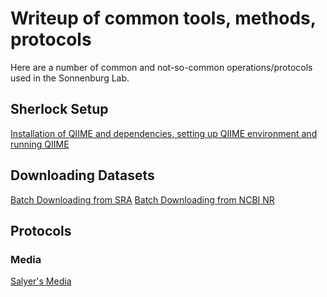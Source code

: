 # Writeup of common tools, methods, protocols

Here are a number of common and not-so-common operations/protocols used in the Sonnenburg Lab. 

## Sherlock Setup
[Installation of QIIME and dependencies, setting up QIIME environment and running QIIME](Sherlock_Cluster_QIIME_Setup.md)

## Downloading Datasets
[Batch Downloading from SRA](Retrieve_Raw_Data_From_SRA.md)
[Batch Downloading from NCBI NR](Retrieve_Raw_Data_From_NR.md)

## Protocols

### Media
[Salyer's Media](Media/Salyers_Media.md)

